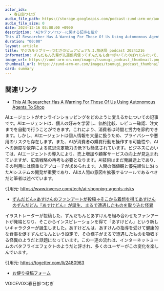 ```yaml
---
actor_ids:
  - 春日部つむぎ
audio_file_path: https://storage.googleapis.com/podcast-zund-arm-on/audio/マジカルラブリー☆つむぎのピュアピュアA.I.放送局_podcast_20241216.mp3
audio_file_size: 0
date: 2024-12-16 05:00:00 +0900
description: 'AIやテクノロジーに関する記事を紹介  
This AI Researcher Has A Warning For Those Of Us Using Autonomous Agents To Shop、ずんだどん×あすけんのファンアートが投稿→そこから着想を得てあすけんのずんだどん『あすけどん』が誕生、まるで遭遇したものを取り込む怪異'
duration: "00:00"
layout: article
title: マジカルラブリー☆つむぎのピュアピュアA.I.放送局 podcast 20241216
information: ずんだもん先輩が先週仮病使ってずんだもち食べ歩いてたのばれたみたいで、会議に呼び出されてる。というわけで代役頼まれたっす。あーしで本当にいいのかな？テクノロジとか全然わからないんだけど。まあ、いっかー。
image_url: https://zund-arm-on.com/images/tsumugi_podcast_thumbnail.png
thumbnail_url: https://zund-arm-on.com/images/tsumugi_podcast_thumbnail.png
card: summary
---
```


## 関連リンク


- [This AI Researcher Has A Warning For Those Of Us Using Autonomous Agents To Shop](https://www.inverse.com/tech/ai-shopping-agents-risks)  


AIエージェントがオンラインショッピングをどのように変えるかについての記事です。AIエージェントは、個人の好みを学習し、価格比較、レビュー確認、注文までを自動で行うことができます。これにより、消費者は時間と労力を節約できます。しかし、AIエージェントは個人情報を大量に扱うため、プライバシーや悪用のリスクも存在します。また、AIが消費者の購買行動を操作する可能性や、AIへの過度な依存による意思決定能力の低下も懸念されています。ビジネスにおいては、AIエージェントの導入により、売上増加や顧客サービスの向上が見込まれていますが、広告戦略の再考も必要となります。AI技術はまだ発展途上であり、その利用には慎重なアプローチが求められます。人間の価値観と優先順位に沿ったAIシステムの開発が重要であり、AIは人間の意図を拡張するツールであるべきだと筆者は述べています。


引用元: https://www.inverse.com/tech/ai-shopping-agents-risks


- [ずんだどん×あすけんのファンアートが投稿→そこから着想を得てあすけんのずんだどん『あすけどん』が誕生、まるで遭遇したものを取り込む怪異](https://togetter.com/li/2480963)  


イラストレーターが投稿した、ずんだもんとあすけんを組み合わせたファンアートが発端となり、そこからインスピレーションを得て「あすけどん」という新しいキャラクターが誕生しました。あすけどんは、あすけんの指導を受けて健康的な食事を促すずんだもんという設定で、その様子がまるで遭遇したものを吸収する怪異のようだと話題になっています。この一連の流れは、インターネットミームのバタフライエフェクトのようだと評され、多くのユーザーがこの変化を楽しんでいます。


引用元: https://togetter.com/li/2480963



- [お便り投稿フォーム](https://forms.gle/ffg4JTfqdiqK62qf9)

VOICEVOX:春日部つむぎ
